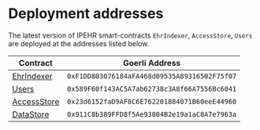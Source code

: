 # Deployment addresses

The latest version of IPEHR smart-contracts `EhrIndexer`, `AccessStore`, `Users` are deployed at the addresses listed below.

| Contract                                                                                                       | Goerli Address |
| -------------------------------------------------------------------------------------------------------------- | ------------------------------------------------------ |
| [EhrIndexer](https://github.com/bsn-si/IPEHR-blockchain-indexes/blob/develop/contracts/EhrIndexer.sol)         | `0xF1DD803076184aFA468d09535A89316502F75f07`           |
| [Users](https://github.com/bsn-si/IPEHR-blockchain-indexes/blob/develop/contracts/Users.sol)                   | `0x589F60f143AC5A7ab62738c3A8f66A7556Bc6041`           |
| [AccessStore](https://github.com/bsn-si/IPEHR-blockchain-indexes/blob/develop/contracts/AccessStore.sol)       | `0x23d6152faD9AF8C6E762201884071B60eeE44960`           |
| [DataStore](https://github.com/bsn-si/IPEHR-blockchain-indexes/blob/develop/contracts/DataStore.sol)           | `0x911C8b389FFD8f5Ae93004B2e19a1aC8A7e7963a`           |
